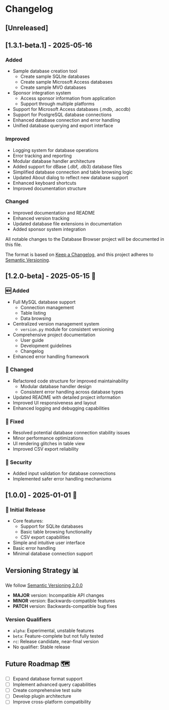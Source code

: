 # Changelog

## [Unreleased]

## [1.3.1-beta.1] - 2025-05-16

### Added
- Sample database creation tool
  - Create sample SQLite databases
  - Create sample Microsoft Access databases
  - Create sample MVO databases
- Sponsor integration system
  - Access sponsor information from application
  - Support through multiple platforms
- Support for Microsoft Access databases (.mdb, .accdb)
- Support for PostgreSQL database connections
- Enhanced database connection and error handling
- Unified database querying and export interface

### Improved
- Logging system for database operations
- Error tracking and reporting
- Modular database handler architecture
- Added support for dBase (.dbf, .db3) database files
- Simplified database connection and table browsing logic
- Updated About dialog to reflect new database support
- Enhanced keyboard shortcuts
- Improved documentation structure

### Changed
- Improved documentation and README
- Enhanced version tracking
- Updated database file extensions in documentation
- Added sponsor system integration

All notable changes to the Database Browser project will be documented in this file.

The format is based on [Keep a Changelog](https://keepachangelog.com/en/1.0.0/),
and this project adheres to [Semantic Versioning](https://semver.org/spec/v2.0.0.html).

## [1.2.0-beta] - 2025-05-15 🚀

### 🆕 Added
- Full MySQL database support
  - Connection management
  - Table listing
  - Data browsing
- Centralized version management system
  - `version.py` module for consistent versioning
- Comprehensive project documentation
  - User guide
  - Development guidelines
  - Changelog
- Enhanced error handling framework

### 🔧 Changed
- Refactored code structure for improved maintainability
  - Modular database handler design
  - Consistent error handling across database types
- Updated README with detailed project information
- Improved UI responsiveness and layout
- Enhanced logging and debugging capabilities

### 🐛 Fixed
- Resolved potential database connection stability issues
- Minor performance optimizations
- UI rendering glitches in table view
- Improved CSV export reliability

### 🔬 Security
- Added input validation for database connections
- Implemented safer error handling mechanisms

## [1.0.0] - 2025-01-01 🎉

### 🌟 Initial Release
- Core features:
  - Support for SQLite databases
  - Basic table browsing functionality
  - CSV export capabilities
- Simple and intuitive user interface
- Basic error handling
- Minimal database connection support

## Versioning Strategy 📊

We follow [Semantic Versioning 2.0.0](https://semver.org/)

- **MAJOR** version: Incompatible API changes
- **MINOR** version: Backwards-compatible features
- **PATCH** version: Backwards-compatible bug fixes

### Version Qualifiers
- `alpha`: Experimental, unstable features
- `beta`: Feature-complete but not fully tested
- `rc`: Release candidate, near-final version
- No qualifier: Stable release

## Future Roadmap 🗺️

- [ ] Expand database format support
- [ ] Implement advanced query capabilities
- [ ] Create comprehensive test suite
- [ ] Develop plugin architecture
- [ ] Improve cross-platform compatibility
